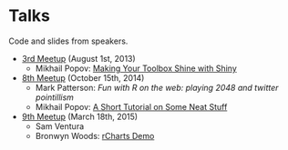 # Talks
Code and slides from speakers.

* [3rd Meetup](http://www.meetup.com/Pittsburgh-useR-Group/events/127307902/) (August 1st, 2013)
	* Mikhail Popov: [Making Your Toolbox Shine with Shiny](https://github.com/Pittsburgh-useR-Group/Talks/tree/master/003_2013-08-01/shiny)
* [8th Meetup](http://www.meetup.com/Pittsburgh-useR-Group/events/205361302/) (October 15th, 2014)
	* Mark Patterson: *Fun with R on the web: playing 2048 and twitter pointillism*
	* Mikhail Popov: [A Short Tutorial on Some Neat Stuff](https://github.com/Pittsburgh-useR-Group/Talks/tree/master/008_2014-10-15/advanced_r)
* [9th Meetup](http://www.meetup.com/Pittsburgh-useR-Group/events/219230698/) (March 18th, 2015)
	* Sam Ventura
	* Bronwyn Woods: [rCharts Demo](https://github.com/Pittsburgh-useR-Group/Talks/tree/master/009_2015-03-18/rchartsdemo)

